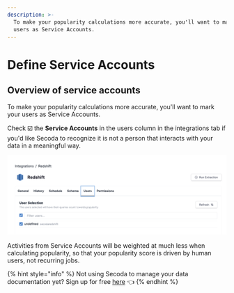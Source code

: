 ```yaml
---
description: >-
  To make your popularity calculations more accurate, you'll want to mark your
  users as Service Accounts.
---
```


# Define Service Accounts

## Overview of service accounts

To make your popularity calculations more accurate, you'll want to mark your users as Service Accounts.

Check ☑️ the **Service Accounts** in the users column in the integrations tab if you'd like Secoda to recognize it is not a person that interacts with your data in a meaningful way.

![](<../../../.gitbook/assets/Screen Shot 2022-04-10 at 10.47.05 PM.png>)

Activities from Service Accounts will be weighted at much less when calculating popularity, so that your popularity score is driven by human users, not recurring jobs.

{% hint style="info" %}
Not using Secoda to manage your data documentation yet? Sign up for free [here](https://app.secoda.co/) 👈
{% endhint %}
